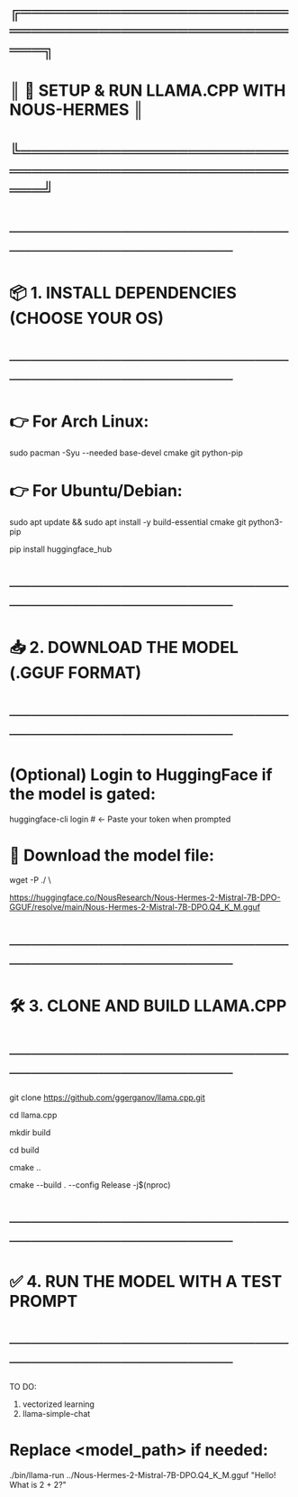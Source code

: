 # ╔════════════════════════════════════════════════════╗



# ║        🚀 SETUP & RUN LLAMA.CPP WITH NOUS-HERMES  ║


# ╚════════════════════════════════════════════════════╝




# ─────────────────────────────────────────────


# 📦 1. INSTALL DEPENDENCIES (CHOOSE YOUR OS)


# ─────────────────────────────────────────────




# 👉 For Arch Linux:

sudo pacman -Syu --needed base-devel cmake git python-pip




# 👉 For Ubuntu/Debian:

sudo apt update && sudo apt install -y build-essential cmake git python3-pip

pip install huggingface_hub




# ─────────────────────────────────────────────


# 📥 2. DOWNLOAD THE MODEL (.GGUF FORMAT)


# ─────────────────────────────────────────────




# (Optional) Login to HuggingFace if the model is gated:


huggingface-cli login   # ← Paste your token when prompted




# 📄 Download the model file:









wget -P ./ \

https://huggingface.co/NousResearch/Nous-Hermes-2-Mistral-7B-DPO-GGUF/resolve/main/Nous-Hermes-2-Mistral-7B-DPO.Q4_K_M.gguf




# ─────────────────────────────────────────────


# 🛠️ 3. CLONE AND BUILD LLAMA.CPP


# ─────────────────────────────────────────────




git clone https://github.com/ggerganov/llama.cpp.git  


cd llama.cpp  


mkdir build  


cd build  


cmake ..  


cmake --build . --config Release -j$(nproc)  







# ─────────────────────────────────────────────


# ✅ 4. RUN THE MODEL WITH A TEST PROMPT


# ─────────────────────────────────────────────






TO DO:

 1. vectorized learning
 2. llama-simple-chat




# Replace <model_path> if needed:

./bin/llama-run ../Nous-Hermes-2-Mistral-7B-DPO.Q4_K_M.gguf "Hello! What is 2 + 2?"
